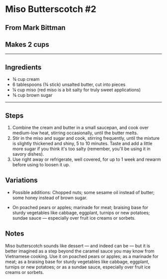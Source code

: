 # Miso Butterscotch #2

## From Mark Bittman

## Makes 2 cups

---

## Ingredients

* ¾ cup cream
* 6 tablespoons (¾ stick) unsalted butter, cut into pieces
* ¼ cup miso (red miso is a bit salty for truly sweet applications)
* ¾ cup brown sugar


---

## Steps

1. Combine the cream and butter in a small saucepan, and cook over medium-low heat, stirring occasionally, until the butter melts.
2. Stir in the miso and sugar and cook, stirring frequently, until the mixture is slightly thickened and shiny, 5 to 10 minutes. Taste and add a little more sugar if you think it's too salty (remember, you'll be using it in savory dishes).
3. Use right away or refrigerate, well covered, for up to 1 week and rewarm before using to loosen it up.

## Variations

* Possible additions: Chopped nuts; some sesame oil instead of butter; some honey instead of brown sugar.

* On poached pears or apples; marinade for meat; braising base for sturdy vegetables like cabbage, eggplant, turnips or new potatoes; sundae sauce — especially over fruit ice creams or sorbets.

## Notes
Miso butterscotch sounds like dessert — and indeed can be — but it is better imagined as a step beyond the caramel sauce you may know from Vietnamese cooking. Use it on poached pears or apples; as a marinade for meat; as a braising base for sturdy vegetables like cabbage, eggplant, turnips or new potatoes; or as a sundae sauce, especially over fruit ice creams or sorbets.